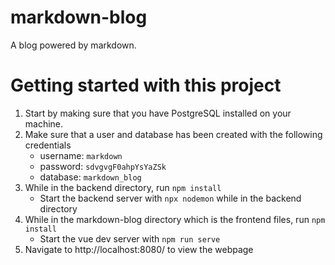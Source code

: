 # markdown-blog
A blog powered by markdown. 

# Getting started with this project

1. Start by making sure that you have PostgreSQL installed on your machine.
2. Make sure that a user and database has been created with the following credentials
    - username: `markdown`
    - password: `sdvgvgF0ahpYsYaZSk`
    - database: `markdown_blog`
3. While in the backend directory, run `npm install`
    - Start the backend server with `npx nodemon` while in the backend directory
4. While in the markdown-blog directory which is the frontend files, run `npm install`
    - Start the vue dev server with `npm run serve`
5. Navigate to http://localhost:8080/ to view the webpage

